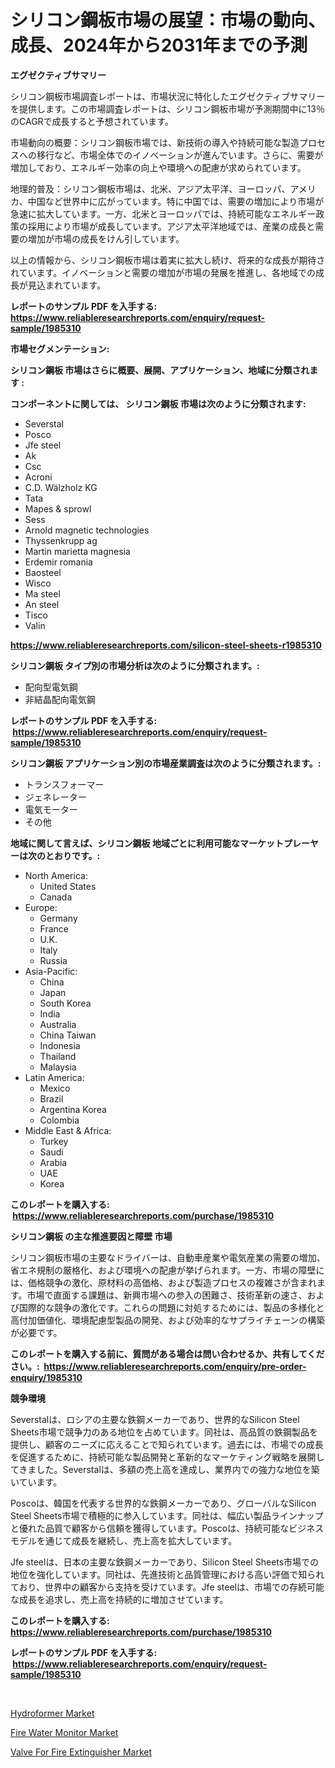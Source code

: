 <p><h1>シリコン鋼板市場の展望：市場の動向、成長、2024年から2031年までの予測</h1></p><p><strong>エグゼクティブサマリー</strong></p>
<p><p>シリコン鋼板市場調査レポートは、市場状況に特化したエグゼクティブサマリーを提供します。この市場調査レポートは、シリコン鋼板市場が予測期間中に13％のCAGRで成長すると予想されています。</p><p>市場動向の概要：シリコン鋼板市場では、新技術の導入や持続可能な製造プロセスへの移行など、市場全体でのイノベーションが進んでいます。さらに、需要が増加しており、エネルギー効率の向上や環境への配慮が求められています。</p><p>地理的普及：シリコン鋼板市場は、北米、アジア太平洋、ヨーロッパ、アメリカ、中国など世界中に広がっています。特に中国では、需要の増加により市場が急速に拡大しています。一方、北米とヨーロッパでは、持続可能なエネルギー政策の採用により市場が成長しています。アジア太平洋地域では、産業の成長と需要の増加が市場の成長をけん引しています。</p><p>以上の情報から、シリコン鋼板市場は着実に拡大し続け、将来的な成長が期待されています。イノベーションと需要の増加が市場の発展を推進し、各地域での成長が見込まれています。</p></p>
<p><strong>レポートのサンプル PDF を入手する: <a href="https://www.reliableresearchreports.com/enquiry/request-sample/1985310">https://www.reliableresearchreports.com/enquiry/request-sample/1985310</a></strong></p>
<p><strong>市場セグメンテーション:</strong></p>
<p><strong> シリコン鋼板 市場はさらに概要、展開、アプリケーション、地域に分類されます :</strong></p>
<p><strong>コンポーネントに関しては、 シリコン鋼板 市場は次のように分類されます: &nbsp;</strong></p>
<p><ul><li>Severstal</li><li>Posco</li><li>Jfe steel</li><li>Ak</li><li>Csc</li><li>Acroni</li><li>C.D. Wälzholz KG</li><li>Tata</li><li>Mapes & sprowl</li><li>Sess</li><li>Arnold magnetic technologies</li><li>Thyssenkrupp ag</li><li>Martin marietta magnesia</li><li>Erdemir romania</li><li>Baosteel</li><li>Wisco</li><li>Ma steel</li><li>An steel</li><li>Tisco</li><li>Valin</li></ul></p>
<p><strong><a href="https://www.reliableresearchreports.com/silicon-steel-sheets-r1985310">https://www.reliableresearchreports.com/silicon-steel-sheets-r1985310</a></strong></p>
<p><strong> シリコン鋼板 タイプ別の市場分析は次のように分類されます。:</strong></p>
<p><ul><li>配向型電気鋼</li><li>非結晶配向電気鋼</li></ul></p>
<p><strong>レポートのサンプル PDF を入手する: &nbsp;<a href="https://www.reliableresearchreports.com/enquiry/request-sample/1985310">https://www.reliableresearchreports.com/enquiry/request-sample/1985310</a></strong></p>
<p><strong> シリコン鋼板 アプリケーション別の市場産業調査は次のように分類されます。:</strong></p>
<p><ul><li>トランスフォーマー</li><li>ジェネレーター</li><li>電気モーター</li><li>その他</li></ul></p>
<p><strong>地域に関して言えば、シリコン鋼板 地域ごとに利用可能なマーケットプレーヤーは次のとおりです。:</strong></p>
<p><ul>
    <li>
        North America:
        <ul>
            <li>United States</li>
            <li>Canada</li>
        </ul>
    </li>
    <li>
        Europe:
        <ul>
            <li>Germany</li>
            <li>France</li>
            <li>U.K.</li>
            <li>Italy</li>
            <li>Russia</li>
        </ul>
    </li>
    <li>
        Asia-Pacific:
        <ul>
            <li>China</li>
            <li>Japan</li>
            <li>South Korea</li>
            <li>India</li>
            <li>Australia</li>
            <li>China Taiwan</li>
            <li>Indonesia</li>
            <li>Thailand</li>
            <li>Malaysia</li>
        </ul>
    </li>
    <li>
        Latin America:
        <ul>
            <li>Mexico</li>
            <li>Brazil</li>
            <li>Argentina Korea</li>
            <li>Colombia</li>
        </ul>
    </li>
    <li>
        Middle East & Africa:
        <ul>
            <li>Turkey</li>
            <li>Saudi</li>
            <li>Arabia</li>
            <li>UAE</li>
            <li>Korea</li>
        </ul>
    </li>
    </ul></p>
<p><strong>このレポートを購入する: &nbsp;<a href="https://www.reliableresearchreports.com/purchase/1985310">https://www.reliableresearchreports.com/purchase/1985310</a></strong></p>
<p><strong>シリコン鋼板 の主な推進要因と障壁 市場</strong></p>
<p><p>シリコン鋼板市場の主要なドライバーは、自動車産業や電気産業の需要の増加、省エネ規制の厳格化、および環境への配慮が挙げられます。一方、市場の障壁には、価格競争の激化、原材料の高価格、および製造プロセスの複雑さが含まれます。市場で直面する課題は、新興市場への参入の困難さ、技術革新の速さ、および国際的な競争の激化です。これらの問題に対処するためには、製品の多様化と高付加価値化、環境配慮型製品の開発、および効率的なサプライチェーンの構築が必要です。</p></p>
<p><strong>このレポートを購入する前に、質問がある場合は問い合わせるか、共有してください。:&nbsp; <a href="https://www.reliableresearchreports.com/enquiry/pre-order-enquiry/1985310">https://www.reliableresearchreports.com/enquiry/pre-order-enquiry/1985310</a></strong></p>
<p><strong>競争環境</strong></p>
<p><p>Severstalは、ロシアの主要な鉄鋼メーカーであり、世界的なSilicon Steel Sheets市場で競争力のある地位を占めています。同社は、高品質の鉄鋼製品を提供し、顧客のニーズに応えることで知られています。過去には、市場での成長を促進するために、持続可能な製品開発と革新的なマーケティング戦略を展開してきました。Severstalは、多額の売上高を達成し、業界内での強力な地位を築いています。</p><p>Poscoは、韓国を代表する世界的な鉄鋼メーカーであり、グローバルなSilicon Steel Sheets市場で積極的に参入しています。同社は、幅広い製品ラインナップと優れた品質で顧客から信頼を獲得しています。Poscoは、持続可能なビジネスモデルを通じて成長を継続し、売上高を拡大しています。</p><p>Jfe steelは、日本の主要な鉄鋼メーカーであり、Silicon Steel Sheets市場での地位を強化しています。同社は、先進技術と品質管理における高い評価で知られており、世界中の顧客から支持を受けています。Jfe steelは、市場での存続可能な成長を追求し、売上高を持続的に増加させています。</p></p>
<p><strong>このレポートを購入する: &nbsp; <a href="https://www.reliableresearchreports.com/purchase/1985310">https://www.reliableresearchreports.com/purchase/1985310</a></strong></p>
<p><strong>レポートのサンプル PDF を入手する: &nbsp;<a href="https://www.reliableresearchreports.com/enquiry/request-sample/1985310">https://www.reliableresearchreports.com/enquiry/request-sample/1985310</a></strong><strong></strong></p>
<p>&nbsp;</p>
<p><p><a href="https://github.com/markusgodoy/Market-Research-Report-List-3/blob/main/hydroformer-market.md">Hydroformer Market</a></p><p><a href="https://github.com/arionmp/Market-Research-Report-List-3/blob/main/fire-water-monitor-market.md">Fire Water Monitor Market</a></p><p><a href="https://github.com/luckyshygirl/Market-Research-Report-List-4/blob/main/valve-for-fire-extinguisher-market.md">Valve For Fire Extinguisher Market</a></p></p>